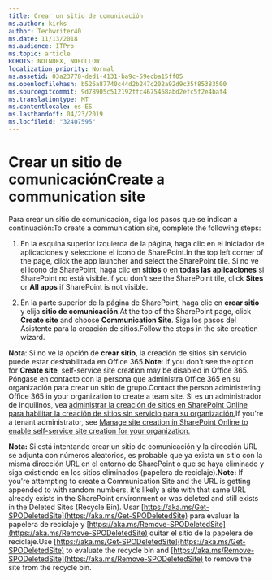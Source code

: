 ```yaml
---
title: Crear un sitio de comunicación
ms.author: kirks
author: Techwriter40
ms.date: 11/13/2018
ms.audience: ITPro
ms.topic: article
ROBOTS: NOINDEX, NOFOLLOW
localization_priority: Normal
ms.assetid: 03a23778-ded1-4131-ba9c-59ecba15ff05
ms.openlocfilehash: b526a87740c44d2b247c202a92d9c35f85383500
ms.sourcegitcommit: 9d78905c512192ffc4675468abd2efc5f2e4baf4
ms.translationtype: MT
ms.contentlocale: es-ES
ms.lasthandoff: 04/23/2019
ms.locfileid: "32407595"
---
```

# <a name="create-a-communication-site"></a><span data-ttu-id="96fb2-102">Crear un sitio de comunicación</span><span class="sxs-lookup"><span data-stu-id="96fb2-102">Create a communication site</span></span>

<span data-ttu-id="96fb2-103">Para crear un sitio de comunicación, siga los pasos que se indican a continuación:</span><span class="sxs-lookup"><span data-stu-id="96fb2-103">To create a communication site, complete the following steps:</span></span> 
  
1. <span data-ttu-id="96fb2-104">En la esquina superior izquierda de la página, haga clic en el iniciador de aplicaciones y seleccione el icono de SharePoint.</span><span class="sxs-lookup"><span data-stu-id="96fb2-104">In the top left corner of the page, click the app launcher and select the SharePoint tile.</span></span> <span data-ttu-id="96fb2-105">Si no ve el icono de SharePoint, haga clic en **sitios** o en **todas las aplicaciones** si SharePoint no está visible.</span><span class="sxs-lookup"><span data-stu-id="96fb2-105">If you don't see the SharePoint tile, click **Sites** or **All apps** if SharePoint is not visible.</span></span> 
    
2. <span data-ttu-id="96fb2-106">En la parte superior de la página de SharePoint, haga clic en **crear sitio** y elija **sitio de comunicación**.</span><span class="sxs-lookup"><span data-stu-id="96fb2-106">At the top of the SharePoint page, click **Create site** and choose **Communication Site**.</span></span> <span data-ttu-id="96fb2-107">Siga los pasos del Asistente para la creación de sitios.</span><span class="sxs-lookup"><span data-stu-id="96fb2-107">Follow the steps in the site creation wizard.</span></span> 
    
 <span data-ttu-id="96fb2-108">**Nota**: Si no ve la opción de **crear sitio**, la creación de sitios sin servicio puede estar deshabilitada en Office 365.</span><span class="sxs-lookup"><span data-stu-id="96fb2-108">**Note**: If you don't see the option for **Create site**, self-service site creation may be disabled in Office 365.</span></span> <span data-ttu-id="96fb2-109">Póngase en contacto con la persona que administra Office 365 en su organización para crear un sitio de grupo.</span><span class="sxs-lookup"><span data-stu-id="96fb2-109">Contact the person administering Office 365 in your organization to create a team site.</span></span> <span data-ttu-id="96fb2-110">Si es un administrador de inquilinos, vea [administrar la creación de sitios en SharePoint Online para habilitar la creación de sitios sin servicio para su organización.](https://go.microsoft.com/fwlink/?linkid=2018780)</span><span class="sxs-lookup"><span data-stu-id="96fb2-110">If you're a tenant administrator, see [Manage site creation in SharePoint Online to enable self-service site creation for your organization.](https://go.microsoft.com/fwlink/?linkid=2018780)</span></span>
  
 <span data-ttu-id="96fb2-111">**Nota:** Si está intentando crear un sitio de comunicación y la dirección URL se adjunta con números aleatorios, es probable que ya exista un sitio con la misma dirección URL en el entorno de SharePoint o que se haya eliminado y siga existiendo en los sitios eliminados (papelera de reciclaje).</span><span class="sxs-lookup"><span data-stu-id="96fb2-111">**Note:** If you're attempting to create a Communication Site and the URL is getting appended to with random numbers, it's likely a site with that same URL already exists in the SharePoint environment or was deleted and still exists in the Deleted Sites (Recycle Bin).</span></span> <span data-ttu-id="96fb2-112">Usar [https://aka.ms/Get-SPODeletedSite](https://aka.ms/Get-SPODeletedSite) para evaluar la papelera de reciclaje y [https://aka.ms/Remove-SPODeletedSite](https://aka.ms/Remove-SPODeletedSite) quitar el sitio de la papelera de reciclaje.</span><span class="sxs-lookup"><span data-stu-id="96fb2-112">Use [https://aka.ms/Get-SPODeletedSite](https://aka.ms/Get-SPODeletedSite) to evaluate the recycle bin and [https://aka.ms/Remove-SPODeletedSite](https://aka.ms/Remove-SPODeletedSite) to remove the site from the recycle bin.</span></span> 
  

